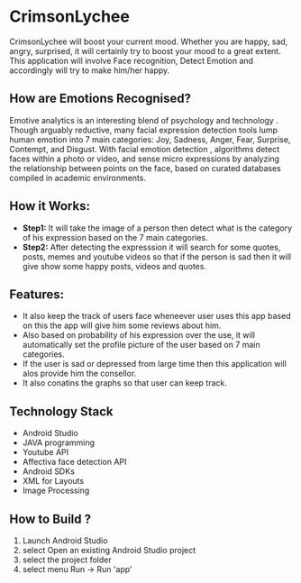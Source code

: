 # CrimsonLychee
CrimsonLychee will boost your current mood. Whether you are happy, sad, angry, surprised, it will certainly try to boost your mood to a great extent. This application will involve Face recognition, Detect Emotion and accordingly will try to make him/her happy.

## How are Emotions Recognised?
Emotive analytics is an interesting blend of psychology and technology . Though arguably reductive, many facial expression detection tools lump human emotion into 7 main categories: Joy, Sadness, Anger, Fear, Surprise, Contempt, and Disgust. With facial emotion detection , algorithms detect faces within a photo or video, and sense micro expressions by analyzing the relationship between points on the face, based on curated databases compiled in academic environments.

## How it Works:

* **Step1:** It will take the image of a person then detect what is the category of his expression based on the 7 main categories.
* **Step2:** After detecting the expresssion it will search for some quotes, posts, memes and youtube videos so that if the person is sad then it will give show some happy posts, videos and quotes.

## Features:

* It also keep the track of users face wheneever user uses this app based on this the app will give him some reviews about him.
* Also based on probability of his expression over the use, it will automatically set the profile picture of the user based on 7 main categories.
* If the user is sad or depressed from large time then this application will alos provide him the consellor.
* It also conatins the graphs so that user can keep track.

## Technology Stack
* Android Studio
* JAVA programming
* Youtube API
* Affectiva face detection API
* Android SDKs
* XML for Layouts
* Image Processing

## How to Build ?
1) Launch Android Studio
2) select Open an existing Android Studio project
3) select the project folder
4) select menu Run -> Run 'app'
